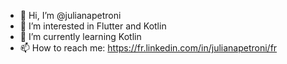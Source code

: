 - 👋 Hi, I’m @julianapetroni
- 👀 I’m interested in Flutter and Kotlin
- 🌱 I’m currently learning Kotlin
- 📫 How to reach me: https://fr.linkedin.com/in/julianapetroni/fr

<!---
julianapetroni/julianapetroni is a ✨ special ✨ repository because its `README.md` (this file) appears on your GitHub profile.
You can click the Preview link to take a look at your changes.
--->
